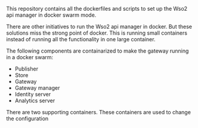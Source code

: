 This repository contains all the dockerfiles and scripts to set up the Wso2 api manager in docker swarm mode.

There are other initiatives to run the Wso2 api manager in docker. But these solutions miss the strong point of docker.
This is running small containers instead of running all the functionality in one large container.

The following components are containarized to make the gateway running in a docker swarm:
- Publisher
- Store
- Gateway
- Gateway manager
- Identity server
- Analytics server

There are two supporting containers. These containers are used to change the configuration
